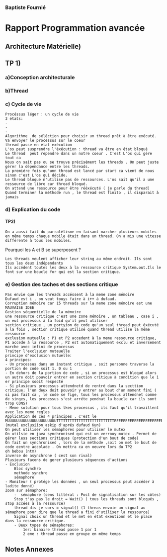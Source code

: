 ### Baptiste Fournié 

# Rapport Programmation avancée


## Architecture Matérielle)


## TP 1)

### a)Conception architecturale

### b)Thread 

### c) Cycle de vie 
    Procéssus léger : un cycle de vie
    3 états:
    -
    -
    -
    Algorithme  de séléction pour choisir un thread prêt à être exécuté. 
    Va envoyer le processus sur le coeur 
    thread passe en état exécution
    L'os peut susprendre l'éxécution : thread va être en état bloqué
    Le thread  peut rependre dans un notre coeur . C'est L'os qui gére tout ca 
    Nous on sait pas ou se trouve précisément les threads . On peut juste gérer la dépendance entre les threads.
    La premiére fois qu'unn thread est lancé par start ca vient de nous sinon c'est L'os qui décide.
    Le thread bloqué n'utilise pas de ressources. L'os sait qu'il a une ressource de libre car thread bloqué.
    On attend une ressource pour être rééxécuté ( je parle du thread)
    Quand terminer la méthode run , le thread est finito , il disparait à jamais 
    

### d) Explication du code

#### TP2)
    On a aussi fait du parralélisme en faisant marcher plusieurs mobiles en même temps chaque mobile était dans un thread. On a mis une vitesse différente à tous les mobiles.
Pourquoi les A et B se superposent ?

    Les threads veulent afficher leur string au même endroit. Ils sont tous les deux indépendants
    Ils accédent toutes les deux à la ressource critique System.out.Ils le font sur une boucle for qui est la section critique.


### e) Gestion des taches et des sections critique
    Pas envie que les threads accéssent à la meme zone mémoire 
    Dufaud est i , on veut touys faire à i++ à dufaud. 
    Corruption mémoire car 15 threads sur la meme zone mémoire est une MAUVAISE IDEE
    Gestion séquentielle de la mémoire
    une ressource critique c'est une zone mémoire , un tableau , case i , un eul processus à la foid qu'il peut utiliser
    section critique , un portyion de code qu'un seul thread peut éxécuté à la fois , section critique utilisé quand thread utilise la même ressource
    exclusion mutuelle : P1 et P2 accedent à la meme ressource critique, P1 accede à la ressource , P2 est automatiquement exclu et inversement marche avec infini de processus 
    Traiter l'exclsuion muteuelle 
    principe d'exclusion mutuelle:
    4 principes:
    - Un processus dans un instant critique , soit personne traverse la portion de code soit 1. 0 ou 1
    - En dehors de la portion de code , si un processus est bloqué alors un autre doit pouvoir entrer en section critique à condition que le 1 er principe sooit respecté
    - Si plusieurs processus attendnetd de rentré dans la secttion critique; l'un deux doit pouvoir y entrer au bout d'un moment fini ( si pas fait ca , le code se fige, tous les processus attendnet comme de singes, les processus s'est arréte pendnat la boucle car ils sont trop CONS)
    - Meme solution pour tous lkes processus , ils faut qu'il travaillent avec les meme regles
    Application de ces 4 principes , c'est le MUUUUUUUUUUUUUUUUUUUUUUTTTTTTTTTTTTTTTTTTTTTTTTTTEEEEEEEEEEEEEEEEEEEEEEEEEEEEEEEEEEXXXXXXXXXXXXXXXXXXX (mutal exclusiion askip d'aprés dufaud Kun)
    On peut utiliser les sémaphores pour utiliser le mutex 
    On utilsie en java synchronised qui est un verrouy mutex . Permet de gérer less sections critiques (protection d'un bout de code)
    On fait un synchronised , lors de la méthode ,soit on met le bout de code eentre accolade . On mettra ca en oeuvre lors du TP2
    oh bebou (ntm)
    inverse de asynchrone ( cest son rival)
    Plusieurs facons de gerer plusieurs séquences d'actions
    - Exclusion
        Bloc synchro
        methode synchro
        sémaphore
    - Moniteur ( protége les données , un seul processus peut accéder à ladite donné)
    Zoom sur sémaphore:
        -  sémaphore (sens littéral : Post de signalisation sur les côtes)
        Stop t'as pas le droit = Wait() ( tous les threads sont bloqués , stop accées à la ressource)
        thread dis je sors = signal() (1 threas envoie un signal au sémaphore pour dire que le thread a fini d'utiliser la ressource) 
        Signal choix un thread et le met en état exéutionn et le place dans la ressource critique.
        - Deux types de sémaphores:
            1er: binaire thread passe 1 par 1
            2 eme : thread passe en groupe en même temps 


    


## Notes Annexes


